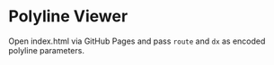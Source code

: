# Polyline Viewer

Open index.html via GitHub Pages and pass `route` and `dx` as encoded polyline parameters.
